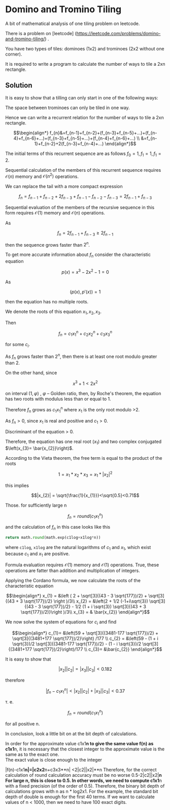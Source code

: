# Domino and Tromino Tiling
A bit of mathematical analysis of one tiling problem on leetcode. 

There is  a problem on [leetcode] (https://leetcode.com/problems/domino-and-tromino-tiling/) .

You have two types of tiles: dominoes (1x2) and trominoes (2x2 without one corner). 

It is required to write a program to calculate the number of ways to tile a 2xn rectangle. 

## Solution
It is easy to show that a tilling can only start in one of the following ways:

The space between trominoes can only be tiled in one way.

Hence we can write a recurrent relation for the number of ways to tile a 2xn rectangle.

```math
\begin{align*}
f_{n}&=f_{n-1}+f_{n-2}+(f_{n-3}+f_{n-5}+...)+(f_{n-4}+f_{n-6}+...)+(f_{n-3}+f_{n-5}+...)+(f_{n-4}+f_{n-6}+...) \\
&=f_{n-1}+f_{n-2}+2(f_{n-3}+f_{n-4}+...)
\end{align*}
```
The initial terms of this recurrent sequence are as follows $f_{0}=1,f_{1}=1,f_{1}=2$.

Sequential calculation of the members of this recurrent sequence requires $\mathcal{O}(n)$ memory and $\mathcal{O}(n^2)$ operations.

We can replace the tail with a more compact expression

```math
f_{n}=f_{n-1}+f_{n-2}+2f_{n-3}+f_{n-1}-f_{n-2}-f_{n-3}=2f_{n-1}+f_{n-3}
```
Sequential evaluation of the members of the recursive sequence in this form requires $\mathcal{O}(1)$ memory and $\mathcal{O}(n)$ operations.

As
```math
f_{n}=2f_{n-1}+f_{n-3}\geqslant 2f_{n-1}
```
then the sequence grows faster than $2^{n}$.

To get more accurate information about $f_{n}$ consider the characteristic equation
```math
p(x)=x^{3}-2x^{2}-1=0
```
As
```math
(p(x),p'(x))=1
```
then the equation has no multiple roots.

We denote the roots of this equation $x_{1},x_{2},x_{3}$.

Then 
```math
f_{n}=c_{1}x_{1}^n+c_{2}x_{2}^n+c_{3}x_{3}^n
```
for some $c_{i}$.

As $f_{n}$ grows faster than $2^{n}$, then there is at least one root modulo greater than 2.

On the other hand, since
```math 
x^3+1< 2x^2
```
on interval $\left(1, \varphi\right)$
, $\varphi$ – Golden ratio, then, by Roche's theorem, the equation has two roots with modulus less than or equal to 1.

Therefore $f_{n}$  grows as  $c_{1}x_{1}^n$ where $x_{1}$ is the only root modulo >2.

As $f_{n}>0$, since $x_{1}$ is real and positive and $c_{1}>0$.

Discriminant of the equation > 0.

Therefore, the equation has one real root $\left(x_{1}\right)$ and two complex conjugated $\left(x_{3}= \bar{x_{2}}\right)$.

According to the Vieta theorem, the free term is equal to the product of the roots
```math
1=x_{1}*x_{2}*x_{3}=x_{1}*|x_{2}|^2
```
this implies
```math
|x_{2}| = \sqrt{\frac{1}{x_{1}}}<\sqrt{0.5}<0.71
```
Those. for sufficiently large n
```math
f_{n}= round(c_{1}x_{1}^n)
```
and the calculation of $f_{n}$ in this case looks like this 
```python
return math.round(math.exp(c1log+x1log*n))
```
where `c1log`, `x1log` are the natural logarithms of $c_{1}$ and $x_{1}$, which exist because $c_{1}$ and $x_{1}$ are positive. 

Formula evaluation requires $\mathcal{O}(1)$ memory and $\mathcal{O}(1)$ operations. True, these operations are fatter than addition and multiplication of integers. 


Applying the Cordano formula, we now calculate the roots of the characteristic equation 
```math
\begin{align*}
x_{1} = &\left ( 2 + \sqrt[3]{(43 - 3 \sqrt{177})/2} + \sqrt[3]{(43 + 3 \sqrt{177})/2} \right )/3\\
x_{2} = &\left(2 + 1/2 (-1+i\sqrt{3}) \sqrt[3]{(43 - 3 \sqrt{177})/2} - 1/2 (1 + i \sqrt{3}) \sqrt[3]{(43 + 3 \sqrt{177})/2)}\right )/3\\
x_{3} = & \bar{x_{2}}
\end{align*}
```

We now solve the system of equations for $c_{i}$ and find 
```math
\begin{align*}
c_{1}= &\left(59 + \sqrt[3]{(3481-177 \sqrt{177})/2} + \sqrt[3]{(3481+177 \sqrt{177})/2}\right) /177
\\
c_{2} = &\left(59 - (1 + i \sqrt{3})/2 \sqrt[3]{(3481-177 \sqrt{177})/2} - (1 - i \sqrt{3})/2 \sqrt[3]{(3481+177 \sqrt{177})/2}\right)/177
\\
c_{3}= &\bar{c_{2}}
\end{align*}
```

It is easy to show that 
```math
|x_{2}||c_{2}|=|x_{3}||c_{3}| <0.182
```
therefore 
```math
|f_{n}-c_{1}x_{1}^n|<|x_{2}||c_{2}|+|x_{3}||c_{3}|<0.37
```
т. е. 
```math
f_{n}= round(c_{1}x_{1}^n)
```
for all positive n. 

In conclusion,  look a little bit on at the bit depth of calculations. 
 
In order for the approximate value c1x1**n to give the same value f(n) as c1x1**n, it is necessary that the closest integer to the approximate value is the same as to the exact one.  
The exact value is close enough to the integer 

|f(n)-c1x1**n|=|c2x2**n+c3x3**n| <2|c2||x2|**n
Therefore, for the correct calculation of round 
calculation accuracy must be no worse 
0.5-2|c2||x2|**n
For large n, this is close to 0.5. 
In other words, we need to compute c1x1**n with a fixed precision (of the order of 0.5). 
Therefore, the binary bit depth of calculations grows with n as n * log2x1. 
For the example, the standard bit depth of double is enough for the first 40 terms. 
If we want to calculate values of n < 1000, then we need to have 100 exact digits. 

